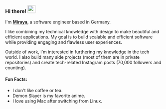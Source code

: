 ### Hi there! <img src="https://emojis.slackmojis.com/emojis/images/1536351075/4594/blob-wave.gif" width="25"/>
 
I'm [**Miraya**](https://miraya.tech), a software engineer based in Germany. 

I like combining my technical knowledge with design to make beautiful and efficient applications. My goal is to build scalable and efficient software while providing engaging and flawless user experiences.

Outside of work, I'm interested in furthering my knowledge in the tech world. I also build many side projects (most of them are in private repositories) and create tech-related Instagram posts (70,000 followers and counting).


#### Fun Facts:
- I don't like coffee or tea.
- Demon Slayer is my favorite anime.
- I love using Mac after switching from Linux.

